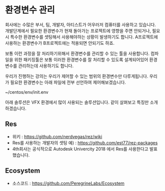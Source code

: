 # 환경변수 관리

회사에는 수많은 부서, 팀, 개발자, 아티스트가 어우러저 컴퓨터를 사용하고 있습니다.
개발단계에서 필요한 환경변수가 현재 돌아가는 프로젝트에 영향을 주면 안되거나, 필요시 특수한 환경변수를 셋팅해서 사용해야하는 상황이 발생하기도 합니다. A프로젝트에 사용하는 환경변수가 B프로젝트에는 적용되면 안되기도 하죠.

보통 이런 과정을 잘 처리하기위해서 환경변수를 관리할 수 있는 툴을 사용합니다.
컴파일을 위한 패키징툴은 보통 이러한 환경변수를 잘 처리할 수 있도록 설계되어있어 환경변수를 관리하는데 사용하기도 합니다.

우리가 진행하는 강의는 우리가 제어할 수 있는 범위의 환경변수만 다루게됩니다.
우리가 필요한 환경변수는 아래 파일에 전부 선언하여 제어해보겠습니다.

~/centos/env/init.env

아래 솔루션은 VFX 환경에서 많이 사용되는 솔루션입니다. 같이 살펴보고 특징만 소개하겠습니다.

## Res

- 위키 : https://github.com/nerdvegas/rez/wiki
- Res를 사용하는 개발자의 셋팅 예) : https://github.com/est77/rez-packages
- 4th회사는 공식적으로 Autodesk Univercity 2018 에서 Res를 사용한다고 발표했습니다.

## Ecosystem

- 소스코드 : https://github.com/PeregrineLabs/Ecosystem